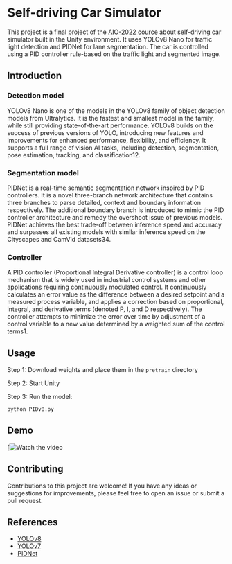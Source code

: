 # Self-driving Car Simulator

This project is a final project of the [AIO-2022 cource](https://www.facebook.com/aivietnam.edu.vn) about self-driving car simulator built in the Unity environment. It uses YOLOv8 Nano for traffic light detection and PIDNet for lane segmentation. The car is controlled using a PID controller rule-based on the traffic light and segmented image.

## Introduction

### Detection model
YOLOv8 Nano is one of the models in the YOLOv8 family of object detection models from Ultralytics. It is the fastest and smallest model in the family, while still providing state-of-the-art performance. YOLOv8 builds on the success of previous versions of YOLO, introducing new features and improvements for enhanced performance, flexibility, and efficiency. It supports a full range of vision AI tasks, including detection, segmentation, pose estimation, tracking, and classification12.

### Segmentation model
PIDNet is a real-time semantic segmentation network inspired by PID controllers. It is a novel three-branch network architecture that contains three branches to parse detailed, context and boundary information respectively. The additional boundary branch is introduced to mimic the PID controller architecture and remedy the overshoot issue of previous models. PIDNet achieves the best trade-off between inference speed and accuracy and surpasses all existing models with similar inference speed on the Cityscapes and CamVid datasets34.

### Controller
A PID controller (Proportional Integral Derivative controller) is a control loop mechanism that is widely used in industrial control systems and other applications requiring continuously modulated control. It continuously calculates an error value as the difference between a desired setpoint and a measured process variable, and applies a correction based on proportional, integral, and derivative terms (denoted P, I, and D respectively). The controller attempts to minimize the error over time by adjustment of a control variable to a new value determined by a weighted sum of the control terms1.

## Usage
Step 1: Download weights and place them in the ```pretrain``` directory

Step 2: Start Unity

Step 3: Run the model:

```
python PIDv8.py
```


## Demo

[![Watch the video](https://youtu.be/_FNIAnlkLQg)

## Contributing

Contributions to this project are welcome! If you have any ideas or suggestions for improvements, please feel free to open an issue or submit a pull request.


## References
* [YOLOv8](https://github.com/ultralytics/ultralytics)
* [YOLOv7](https://github.com/WongKinYiu/yolov7)
* [PIDNet](https://github.com/XuJiacong/PIDNet)
